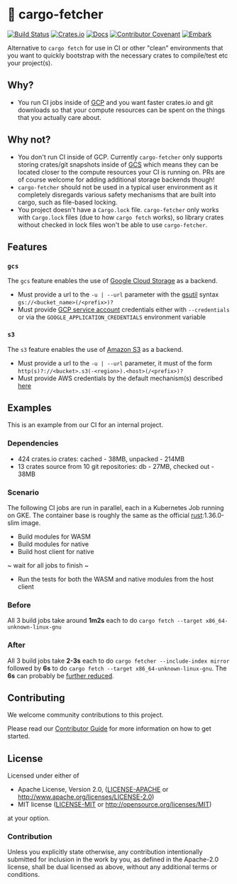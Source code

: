 # 🎁 cargo-fetcher

[![Build Status](https://travis-ci.com/EmbarkStudios/cargo-fetcher.svg?branch=master)](https://travis-ci.com/EmbarkStudios/cargo-fetcher)
[![Crates.io](https://img.shields.io/crates/v/cargo-fetcher.svg)](https://crates.io/crates/cargo-fetcher)
[![Docs](https://docs.rs/cargo-fetcher/badge.svg)](https://docs.rs/cargo-fetcher)
[![Contributor Covenant](https://img.shields.io/badge/contributor%20covenant-v1.4%20adopted-ff69b4.svg)](CODE_OF_CONDUCT.md)
[![Embark](https://img.shields.io/badge/embark-open%20source-blueviolet.svg)](http://embark.games)

Alternative to `cargo fetch` for use in CI or other "clean" environments that you want to quickly bootstrap
with the necessary crates to compile/test etc your project(s).

## Why?

* You run CI jobs inside of [GCP](https://cloud.google.com/) and you want faster crates.io and git downloads so that
your compute resources can be spent on the things that you actually care about.

## Why not?

* You don't run CI inside of GCP. Currently `cargo-fetcher` only supports storing crates/git snapshots
inside of [GCS](https://cloud.google.com/storage/) which means they can be located closer to the compute resources your CI is running on. PRs are of course welcome for adding additional storage backends though!
* `cargo-fetcher` should not be used in a typical user environment as it completely disregards various
safety mechanisms that are built into cargo, such as file-based locking.
* You project doesn't have a `Cargo.lock` file. `cargo-fetcher` only works with `Cargo.lock` files (due to how `cargo fetch` works), so library crates without checked in lock files won't be able to use `cargo-fetcher`.

## Features
### `gcs`

The `gcs` feature enables the use of [Google Cloud Storage](https://cloud.google.com/storage/) as a backend.

* Must provide a url to the `-u | --url` parameter with the [gsutil](https://cloud.google.com/storage/docs/gsutil#syntax) syntax `gs://<bucket_name>(/<prefix>)?`
* Must provide [GCP service account](https://cloud.google.com/iam/docs/service-accounts) credentials either with `--credentials` or via the `GOOGLE_APPLICATION_CREDENTIALS` environment variable

### `s3`

The `s3` feature enables the use of [Amazon S3](https://aws.amazon.com/s3/) as a backend.

* Must provide a url to the `-u | --url` parameter, it must of the form `http(s)?://<bucket>.s3(-<region>).<host>(/<prefix>)?`
* Must provide AWS credentials by the default mechanism(s) described [here](https://github.com/rusoto/rusoto/blob/master/AWS-CREDENTIALS.md)

## Examples

This is an example from our CI for an internal project.

### Dependencies

* 424 crates.io crates: cached - 38MB, unpacked - 214MB
* 13 crates source from 10 git repositories: db - 27MB, checked out - 38MB

### Scenario

The following CI jobs are run in parallel, each in a Kubernetes Job running on GKE. The container base is roughly the same as the official [rust](https://hub.docker.com/_/rust):1.36.0-slim image.

* Build modules for WASM 
* Build modules for native
* Build host client for native

~ wait for all jobs to finish ~

* Run the tests for both the WASM and native modules from the host client

### Before

All 3 build jobs take around **1m2s** each to do `cargo fetch --target x86_64-unknown-linux-gnu`

### After

All 3 build jobs take **2-3s** each to do `cargo fetcher --include-index mirror` followed by **6s** to
do `cargo fetch --target x86_64-unknown-linux-gnu`. The **6s** can probably be [further reduced](https://github.com/EmbarkStudios/cargo-fetcher/issues/1).

## Contributing

We welcome community contributions to this project.

Please read our [Contributor Guide](CONTRIBUTING.md) for more information on how to get started.

## License

Licensed under either of

* Apache License, Version 2.0, ([LICENSE-APACHE](LICENSE-APACHE) or http://www.apache.org/licenses/LICENSE-2.0)
* MIT license ([LICENSE-MIT](LICENSE-MIT) or http://opensource.org/licenses/MIT)

at your option.

### Contribution

Unless you explicitly state otherwise, any contribution intentionally submitted for inclusion in the work by you, as defined in the Apache-2.0 license, shall be dual licensed as above, without any additional terms or conditions.
